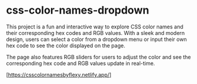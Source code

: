 # css-color-names-dropdown

This project is a fun and interactive way to explore CSS color names and their corresponding hex codes and RGB values. With a sleek and modern design, users can select a color from a dropdown menu or input their own hex code to see the color displayed on the page.

The page also features RGB sliders for users to adjust the color and see the corresponding hex code and RGB values update in real-time.

[https://csscolornamesbyflexy.netlify.app/]
